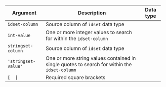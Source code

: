 | Argument | Description | Data type |
|---|---|---|
| `idset-column` | Source column of `idset` data type |
| `int-value` | One or more integer values to search for within the `idset-column` |
| `stringset-column` | Source column of `idset` data type |
| `'stringset-value'` | One or more string values contained in single quotes to search for within the `idset-column` |
| `[  ]` | Required square brackets |  |
